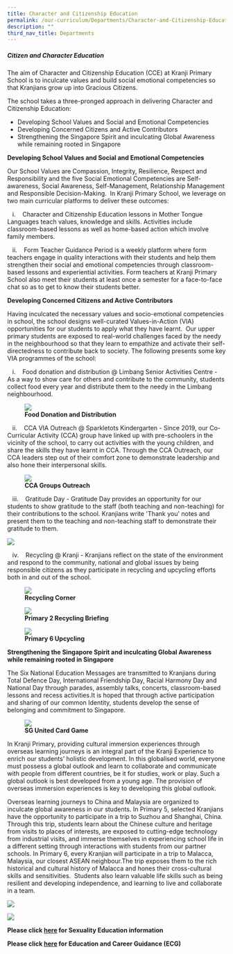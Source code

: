 ```yaml
---
title: Character and Citizenship Education
permalink: /our-curriculum/Departments/Character-and-Citizenship-Education/
description: ""
third_nav_title: Departments
---
```

##### **Citizen and Character Education**

  
The aim of Character and Citizenship Education (CCE) at Kranji Primary School is to inculcate values and build social emotional competencies so that Kranjians grow up into Gracious Citizens.  
  
The school takes a three-pronged approach in delivering Character and Citizenship Education:

*   Developing School Values and Social and Emotional Competencies
*   Developing Concerned Citizens and Active Contributors
*   Strengthening the Singapore Spirit and inculcating Global Awareness while remaining rooted in Singapore

  
**Developing School Values and Social and Emotional Competencies**  

Our School Values are Compassion, Integrity, Resilience, Respect and Responsibility and the five Social Emotional Competencies are Self-awareness, Social Awareness, Self-Management, Relationship Management and Responsible Decision-Making.  In Kranji Primary School, we leverage on two main curricular platforms to deliver these outcomes:

   i.    Character and Citizenship Education lessons in Mother Tongue Languages teach values, knowledge and skills. Activities include classroom-based lessons as well as home-based action which involve family members.

   ii.    Form Teacher Guidance Period is a weekly platform where form teachers engage in quality interactions with their students and help them strengthen their social and emotional competencies through classroom-based lessons and experiential activities. Form teachers at Kranji Primary School also meet their students at least once a semester for a face-to-face chat so as to get to know their students better.

  

**Developing Concerned Citizens and Active Contributors**

Having inculcated the necessary values and socio-emotional competencies in school, the school designs well-curated Values-in-Action (VIA) opportunities for our students to apply what they have learnt.  Our upper primary students are exposed to real-world challenges faced by the needy in the neighbourhood so that they learn to empathize and activate their self-directedness to contribute back to society. The following presents some key VIA programmes of the school:

  

   i.    Food donation and distribution @ Limbang Senior Activities Centre - As a way to show care for others and contribute to the community, students collect food every year and distribute them to the needy in the Limbang neighbourhood.  



<figure>

<img src="/images/Our%20Curriculum/Departments/CCE/C1.jpg">

<figcaption> <strong> Food Donation and Distribution </strong> </figcaption>

</figure>


  

   ii.    CCA VIA Outreach @ Sparkletots Kindergarten - Since 2019, our Co-Curricular Activity (CCA) group have linked up with pre-schoolers in the vicinity of the school, to carry out activities with the young children, and share the skills they have learnt in CCA. Through the CCA Outreach, our CCA leaders step out of their comfort zone to demonstrate leadership and also hone their interpersonal skills.


<figure>

<img src="/images/Our%20Curriculum/Departments/CCE/C2.jpg">

<figcaption> <strong> CCA Groups Outreach </strong> </figcaption>

</figure>

  

   iii.    Gratitude Day \- Gratitude Day provides an opportunity for our students to show gratitude to the staff (both teaching and non-teaching) for their contributions to the school. Kranjians write 'Thank you' notes and present them to the teaching and non-teaching staff to demonstrate their gratitude to them.  
	 
![](/images/Our%20Curriculum/Departments/CCE/Gratitude%20%20Day.png)

   iv.    Recycling @ Kranji - Kranjians reflect on the state of the environment and respond to the community, national and global issues by being responsible citizens as they participate in recycling and upcycling efforts both in and out of the school.


<figure>

<img src="/images/Our%20Curriculum/Departments/CCE/C4.jpg">

<figcaption> <strong> Recycling Corner </strong> </figcaption>

</figure>

<figure>

<img src="/images/Our%20Curriculum/Departments/CCE/C5.jpg">

<figcaption> <strong> Primary 2 Recycling Briefing </strong> </figcaption>

</figure>

<figure>

<img src="/images/Our%20Curriculum/Departments/CCE/C6.jpg">

<figcaption> <strong> Primary 6 Upcycling </strong> </figcaption>

</figure>

  

**Strengthening the Singapore Spirit and inculcating Global Awareness while remaining rooted in Singapore**

  

The Six National Education Messages are transmitted to Kranjians during Total Defence Day, International Friendship Day, Racial Harmony Day and National Day through parades, assembly talks, concerts, classroom-based lessons and recess activities.It is hoped that through active participation and sharing of our common Identity, students develop the sense of belonging and commitment to Singapore.

<figure>

<img src="/images/Our%20Curriculum/Departments/CCE/C7.jpg">

<figcaption> <strong> SG United Card Game </strong> </figcaption>

</figure>
  

In Kranji Primary, providing cultural immersion experiences through overseas learning journeys is an integral part of the Kranji Experience to enrich our students’ holistic development. In this globalised world, everyone must possess a global outlook and learn to collaborate and communicate with people from different countries, be it for studies, work or play. Such a global outlook is best developed from a young age. The provision of overseas immersion experiences is key to developing this global outlook.

  

Overseas learning journeys to China and Malaysia are organized to inculcate global awareness in our students. In Primary 5, selected Kranjians have the opportunity to participate in a trip to Suzhou and Shanghai, China.  Through this trip, students learn about the Chinese culture and heritage from visits to places of interests, are exposed to cutting-edge technology from industrial visits, and immerse themselves in experiencing school life in a different setting through interactions with students from our partner schools. In Primary 6, every Kranjian will participate in a trip to Malacca, Malaysia, our closest ASEAN neighbour.The trip exposes them to the rich historical and cultural history of Malacca and hones their cross-cultural skills and sensitivities.  Students also learn valuable life skills such as being resilient and developing independence, and learning to live and collaborate in a team.  

  
![](/images/Our%20Curriculum/Departments/CCE/C8.jpg)

![](/images/Our%20Curriculum/Departments/CCE/C9.jpg)

**Please click [here](/Sexuality-Education/) for Sexuality Education information**

**Please click [here](https://www.myskillsfuture.gov.sg/content/student/en/primary.html) for Education and Career Guidance (ECG)**